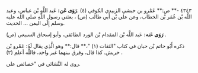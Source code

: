 ٤٣٤٣ -** ص:** عَمْرو بن حبشي الزبيدي الكوفي (٤) .**رَوَى عَن:** عَبد اللَّهِ بْن عباس، وعبد اللَّه بْن عُمَر بْن الخطاب، وعن علي بْن أَبي طالب (ص) ، بعثني رسول اللَّهِ صلى الله عليه وسلم إِلَى اليمن ... الحديث.

**رَوَى عَنه:** عَبد اللَّه بْن المقدام بْن الورد الطائفي، وأبو إسحاق السبيعي (ص) .

ذكره أَبُو حاتم بْن حبان في كتاب "الثقات (١) "،** قال:** وهو الَّذِي يقال لَهُ: عَمْرو بْن حريش. كذا قال، وفرق بينهما غير واحد، فاللَّه أعلم (٢) .

روى له النَّسَائي في "خصائص علي.